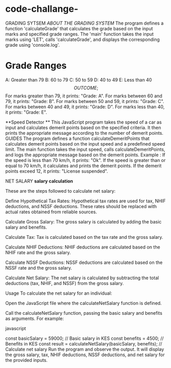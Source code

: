 # code-challange-
GRADING SYTSEM
*ABOUT THE GRADING SYSTEM*
The program defines a function 'calculateGrade' that calculates the grade based on the input marks and specified grade ranges.
The 'main' function takes the input marks using 'LET', calls 'calculateGrade', and displays the corresponding grade using 'console.log'.
# Grade Ranges
A: Greater than 79
B: 60 to 79
C: 50 to 59
D: 40 to 49
E: Less than 40
$$
OUTCOME;
$$
For marks greater than 79, it prints: "Grade: A".
For marks between 60 and 79, it prints: "Grade: B".
For marks between 50 and 59, it prints: "Grade: C".
For marks between 40 and 49, it prints: "Grade: D".
For marks less than 40, it prints: "Grade: E".



**Speed Detector **
This JavaScript program takes the speed of a car as input and calculates demerit points based on the specified criteria. It then prints the appropriate message according to the number of demerit points.
GUIDES
The program defines a function calculateDemeritPoints that calculates demerit points based on the input speed and a predefined speed limit.
The main function takes the input speed, calls calculateDemeritPoints, and logs the appropriate message based on the demerit points.
Example :
If the speed is less than 70 km/h, it prints: "Ok".
If the speed is greater than or equal to 70 km/h, it calculates and prints the demerit points.
If the demerit points exceed 12, it prints: "License suspended".



NET SALARY
**salary calculation**

These are the steps followed to calculate net salary:

Define Hypothetical Tax Rates:
Hypothetical tax rates are used for tax, NHIF deductions, and NSSF deductions. These rates should be replaced with actual rates obtained from reliable sources.

Calculate Gross Salary:
The gross salary is calculated by adding the basic salary and benefits.

Calculate Tax:
Tax is calculated based on the tax rate and the gross salary.

Calculate NHIF Deductions:
NHIF deductions are calculated based on the NHIF rate and the gross salary.

Calculate NSSF Deductions:
NSSF deductions are calculated based on the NSSF rate and the gross salary.

Calculate Net Salary:
The net salary is calculated by subtracting the total deductions (tax, NHIF, and NSSF) from the gross salary.

Usage
To calculate the net salary for an individual:

Open the JavaScript file where the calculateNetSalary function is defined.

Call the calculateNetSalary function, passing the basic salary and benefits as arguments. For example:

javascript

const basicSalary = 59000; // Basic salary in KES
const benefits = 4500; // Benefits in KES
const result = calculateNetSalary(basicSalary, benefits); // Calculate net salary
Run the program and observe the output. It will display the gross salary, tax, NHIF deductions, NSSF deductions, and net salary for the provided inputs.

